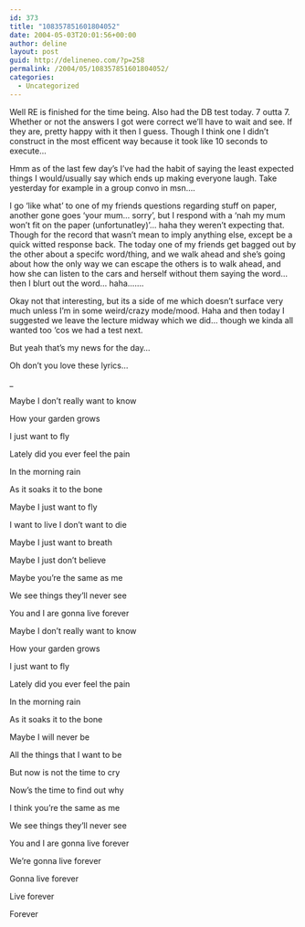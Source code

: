 ```yaml
---
id: 373
title: "108357851601804052"
date: 2004-05-03T20:01:56+00:00
author: deline
layout: post
guid: http://delineneo.com/?p=258
permalink: /2004/05/108357851601804052/
categories:
  - Uncategorized
---
```

Well RE is finished for the time being. Also had the DB test today. 7 outta 7. Whether or not the answers I got were correct we&#8217;ll have to wait and see. If they are, pretty happy with it then I guess. Though I think one I didn&#8217;t construct in the most efficent way because it took like 10 seconds to execute&#8230;

Hmm as of the last few day&#8217;s I&#8217;ve had the habit of saying the least expected things I would/usually say which ends up making everyone laugh. Take yesterday for example in a group convo in msn&#8230;.

I go &#8216;like what&#8217; to one of my friends questions regarding stuff on paper, another gone goes &#8216;your mum&#8230; sorry&#8217;, but I respond with a &#8216;nah my mum won&#8217;t fit on the paper (unfortunatley)&#8217;&#8230; haha they weren&#8217;t expecting that. Though for the record that wasn&#8217;t mean to imply anything else, except be a quick witted response back. The today one of my friends get bagged out by the other about a specifc word/thing, and we walk ahead and she&#8217;s going about how the only way we can escape the others is to walk ahead, and how she can listen to the cars and herself without them saying the word&#8230; then I blurt out the word&#8230; haha&#8230;&#8230;.

Okay not that interesting, but its a side of me which doesn&#8217;t surface very much unless I&#8217;m in some weird/crazy mode/mood. Haha and then today I suggested we leave the lecture midway which we did&#8230; though we kinda all wanted too &#8216;cos we had a test next.

But yeah that&#8217;s my news for the day&#8230;

Oh don&#8217;t you love these lyrics&#8230;

_

Maybe I don&#8217;t really want to know

How your garden grows

I just want to fly

Lately did you ever feel the pain

In the morning rain

As it soaks it to the bone</p>

Maybe I just want to fly

I want to live I don&#8217;t want to die

Maybe I just want to breath

Maybe I just don&#8217;t believe

Maybe you&#8217;re the same as me

We see things they&#8217;ll never see

You and I are gonna live forever

Maybe I don&#8217;t really want to know

How your garden grows

I just want to fly

Lately did you ever feel the pain

In the morning rain

As it soaks it to the bone

Maybe I will never be

All the things that I want to be

But now is not the time to cry

Now&#8217;s the time to find out why

I think you&#8217;re the same as me

We see things they&#8217;ll never see

You and I are gonna live forever

We&#8217;re gonna live forever

Gonna live forever

Live forever

Forever

</i>
